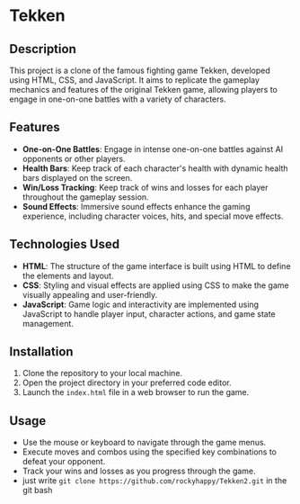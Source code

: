 

# Tekken

## Description
This project is a clone of the famous fighting game Tekken, developed using HTML, CSS, and JavaScript. It aims to replicate the gameplay mechanics and features of the original Tekken game, allowing players to engage in one-on-one battles with a variety of characters.

## Features
- **One-on-One Battles**: Engage in intense one-on-one battles against AI opponents or other players.
- **Health Bars**: Keep track of each character's health with dynamic health bars displayed on the screen.
- **Win/Loss Tracking**: Keep track of wins and losses for each player throughout the gameplay session.
- **Sound Effects**: Immersive sound effects enhance the gaming experience, including character voices, hits, and special move effects.

## Technologies Used
- **HTML**: The structure of the game interface is built using HTML to define the elements and layout.
- **CSS**: Styling and visual effects are applied using CSS to make the game visually appealing and user-friendly.
- **JavaScript**: Game logic and interactivity are implemented using JavaScript to handle player input, character actions, and game state management.

## Installation
1. Clone the repository to your local machine.
2. Open the project directory in your preferred code editor.
3. Launch the `index.html` file in a web browser to run the game.

## Usage
- Use the mouse or keyboard to navigate through the game menus.
- Execute moves and combos using the specified key combinations to defeat your opponent.
- Track your wins and losses as you progress through the game.
- just write `git clone https://github.com/rockyhappy/Tekken2.git` in the git bash 
